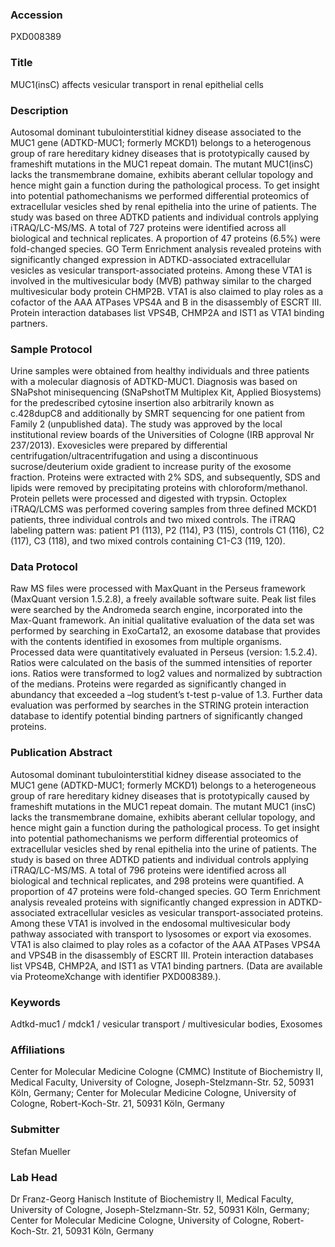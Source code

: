 ### Accession
PXD008389

### Title
MUC1(insC) affects vesicular transport in renal epithelial cells

### Description
Autosomal dominant tubulointerstitial kidney disease associated to the MUC1 gene (ADTKD-MUC1; formerly MCKD1) belongs to a heterogenous group of rare hereditary kidney diseases that is prototypically caused by frameshift mutations in the MUC1 repeat domain. The mutant MUC1(insC) lacks the transmembrane domaine, exhibits aberant cellular topology and hence might gain a function during the pathological process. To get insight into potential pathomechanisms we performed differential proteomics of extracellular vesicles shed by renal epithelia into the urine of patients. The study was based on three ADTKD patients and individual controls applying iTRAQ/LC-MS/MS. A total of 727 proteins were identified across all biological and technical replicates. A proportion of 47 proteins (6.5%) were fold-changed species. GO Term Enrichment analysis revealed proteins with significantly changed expression in ADTKD-associated extracellular vesicles as vesicular transport-associated proteins. Among these VTA1 is involved in the multivesicular body (MVB) pathway similar to the charged multivesicular body protein CHMP2B. VTA1 is also claimed to play roles as a cofactor of the AAA ATPases VPS4A and B in the disassembly of ESCRT III. Protein interaction databases list VPS4B, CHMP2A and IST1 as VTA1 binding partners.

### Sample Protocol
Urine samples were obtained from healthy individuals and three patients with a molecular diagnosis of ADTKD-MUC1. Diagnosis was based on SNaPshot minisequencing (SNaPshotTM Multiplex Kit, Applied Biosystems) for the predescribed  cytosine insertion also arbitrarily known as c.428dupC8 and additionally by SMRT sequencing for one patient from Family 2 (unpublished data). The study was approved by the local institutional review boards of the Universities of Cologne (IRB approval Nr 237/2013). Exovesicles were prepared by differential centrifugation/ultracentrifugation and using a discontinuous sucrose/deuterium oxide gradient to increase purity of the exosome fraction. Proteins were extracted with 2% SDS, and subsequently, SDS and lipids were removed by precipitating proteins with chloroform/methanol. Protein pellets were processed and digested with trypsin. Octoplex iTRAQ/LCMS was performed covering samples from three defined MCKD1 patients, three individual controls and two mixed controls. The iTRAQ labeling pattern was: patient P1 (113), P2 (114), P3 (115), controls C1 (116), C2 (117), C3 (118), and two mixed controls containing C1-C3 (119, 120).

### Data Protocol
Raw MS files were processed with MaxQuant in the Perseus framework (MaxQuant version 1.5.2.8), a freely available software suite. Peak list files were searched by the Andromeda search engine, incorporated into the Max-Quant framework.  An initial qualitative evaluation of the data set was performed by searching in ExoCarta12, an exosome database that provides with the contents identified in exosomes from multiple organisms. Processed data were quantitatively evaluated in Perseus (version: 1.5.2.4). Ratios were calculated on the basis of the summed intensities of reporter ions. Ratios were transformed to log2 values and normalized by subtraction of the medians. Proteins were regarded as significantly changed in abundancy that exceeded a –log student’s t-test p-value of 1.3. Further data evaluation was performed by searches in the STRING protein interaction database to identify potential binding partners of significantly changed proteins.

### Publication Abstract
Autosomal dominant tubulointerstitial kidney disease associated to the MUC1 gene (ADTKD-MUC1; formerly MCKD1) belongs to a heterogeneous group of rare hereditary kidney diseases that is prototypically caused by frameshift mutations in the MUC1 repeat domain. The mutant MUC1 (insC) lacks the transmembrane domaine, exhibits aberant cellular topology, and hence might gain a function during the pathological process. To get insight into potential pathomechanisms we perform differential proteomics of extracellular vesicles shed by renal epithelia into the urine of patients. The study is based on three ADTKD patients and individual controls applying iTRAQ/LC-MS/MS. A total of 796 proteins were identified across all biological and technical replicates, and 298 proteins were quantified. A proportion of 47 proteins were fold-changed species. GO Term Enrichment analysis revealed proteins with significantly changed expression in ADTKD-associated extracellular vesicles as vesicular transport-associated proteins. Among these VTA1 is involved in the endosomal multivesicular body pathway associated with transport to lysosomes or export via exosomes. VTA1 is also claimed to play roles as a cofactor of the AAA ATPases VPS4A and VPS4B in the disassembly of ESCRT III. Protein interaction databases list VPS4B, CHMP2A, and IST1 as VTA1 binding partners. (Data are available via ProteomeXchange with identifier PXD008389.).

### Keywords
Adtkd-muc1 / mdck1 / vesicular transport / multivesicular bodies, Exosomes

### Affiliations
Center for Molecular Medicine Cologne (CMMC)
Institute of Biochemistry II, Medical Faculty, University of Cologne, Joseph-Stelzmann-Str. 52, 50931 Köln, Germany; Center for Molecular Medicine Cologne, University of Cologne, Robert-Koch-Str. 21, 50931 Köln, Germany

### Submitter
Stefan Mueller

### Lab Head
Dr Franz-Georg Hanisch
Institute of Biochemistry II, Medical Faculty, University of Cologne, Joseph-Stelzmann-Str. 52, 50931 Köln, Germany; Center for Molecular Medicine Cologne, University of Cologne, Robert-Koch-Str. 21, 50931 Köln, Germany


